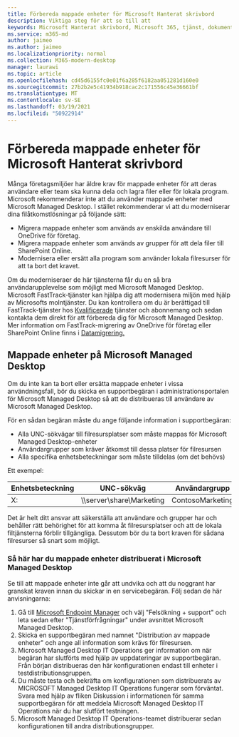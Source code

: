 ```yaml
---
title: Förbereda mappade enheter för Microsoft Hanterat skrivbord
description: Viktiga steg för att se till att
keywords: Microsoft Hanterat skrivbord, Microsoft 365, tjänst, dokumentation
ms.service: m365-md
author: jaimeo
ms.author: jaimeo
ms.localizationpriority: normal
ms.collection: M365-modern-desktop
manager: laurawi
ms.topic: article
ms.openlocfilehash: cd45d6155fc0e01f6a285f6182aa051281d160e0
ms.sourcegitcommit: 27b2b2e5c41934b918cac2c171556c45e36661bf
ms.translationtype: MT
ms.contentlocale: sv-SE
ms.lasthandoff: 03/19/2021
ms.locfileid: "50922914"
---
```

#  <a name="prepare-mapped-drives-for-microsoft-managed-desktop"></a>Förbereda mappade enheter för Microsoft Hanterat skrivbord

Många företagsmiljöer har äldre krav för mappade enheter för att deras användare eller team ska kunna dela och lagra filer eller för lokala program. Microsoft rekommenderar inte att du använder mappade enheter med Microsoft Managed Desktop. I stället rekommenderar vi att du moderniserar dina filåtkomstlösningar på följande sätt:
  
- Migrera mappade enheter som används av enskilda användare till OneDrive för företag. 
- Migrera mappade enheter som används av grupper för att dela filer till SharePoint Online. 
- Modernisera eller ersätt alla program som använder lokala filresurser för att ta bort det kravet.
  
Om du moderniseraer de här tjänsterna får du en så bra användarupplevelse som möjligt med Microsoft Managed Desktop. Microsoft FastTrack-tjänster kan hjälpa dig att modernisera miljön med hjälp av Microsofts molntjänster. Du kan kontrollera om du är berättigad till FastTrack-tjänster hos [Kvalificerade](/fasttrack/m365-eligible-services-and-plans) tjänster och abonnemang och sedan kontakta dem direkt för att förbereda dig för Microsoft Managed Desktop. Mer information om FastTrack-migrering av OneDrive för företag eller SharePoint Online finns i [Datamigrering.](/fasttrack/o365-data-migration)

## <a name="mapped-drives-on-microsoft-managed-desktop"></a>Mappade enheter på Microsoft Managed Desktop
 
Om du inte kan ta bort eller ersätta mappade enheter i vissa användningsfall, bör du skicka en supportbegäran i administrationsportalen för Microsoft Managed Desktop så att de distribueras till användare av Microsoft Managed Desktop.
    
För en sådan begäran måste du ange följande information i supportbegäran: 

- Alla UNC-sökvägar till filresursplatser som måste mappas för Microsoft Managed Desktop-enheter 
- Användargrupper som kräver åtkomst till dessa platser för filresursen 
- Alla specifika enhetsbeteckningar som måste tilldelas (om det behövs)

Ett exempel:

| Enhetsbeteckning | UNC-sökväg | Användargrupp |
|--------------|----------|------------|
| X:  | \\\server\share\Marketing | ContosoMarketing |

Det är helt ditt ansvar att säkerställa att användare och grupper har och behåller rätt behörighet för att komma åt filresursplatser och att de lokala filtjänsterna förblir tillgängliga. Dessutom bör du ta bort kraven för sådana filresurser så snart som möjligt.

### <a name="to-have-mapped-drives-deployed-in-microsoft-managed-desktop"></a>Så här har du mappade enheter distribuerat i Microsoft Managed Desktop
 
Se till att mappade enheter inte går att undvika och att du noggrant har granskat kraven innan du skickar in en servicebegäran. Följ sedan de här anvisningarna:

1. Gå till [Microsoft Endpoint Manager](https://endpoint.microsoft.com/) och välj "Felsökning + support" och leta sedan efter "Tjänstförfrågningar" under avsnittet Microsoft Managed Desktop.  
2. Skicka en supportbegäran med namnet "Distribution av mappade enheter" och ange all information som krävs för filresursen.  
3. Microsoft Managed Desktop IT Operations ger information om när begäran har slutförts med hjälp av uppdateringar av supportbegäran. Från början distribueras den här konfigurationen endast till enheter i testdistributionsgruppen.  
4. Du måste testa och bekräfta om konfigurationen som distribuerats av MICROSOFT Managed Desktop IT Operations fungerar som förväntat. Svara med hjälp av fliken Diskussion i informationen för samma supportbegäran för att meddela Microsoft Managed Desktop IT Operations när du har slutfört testningen.  
5. Microsoft Managed Desktop IT Operations-teamet distribuerar sedan konfigurationen till andra distributionsgrupper.
